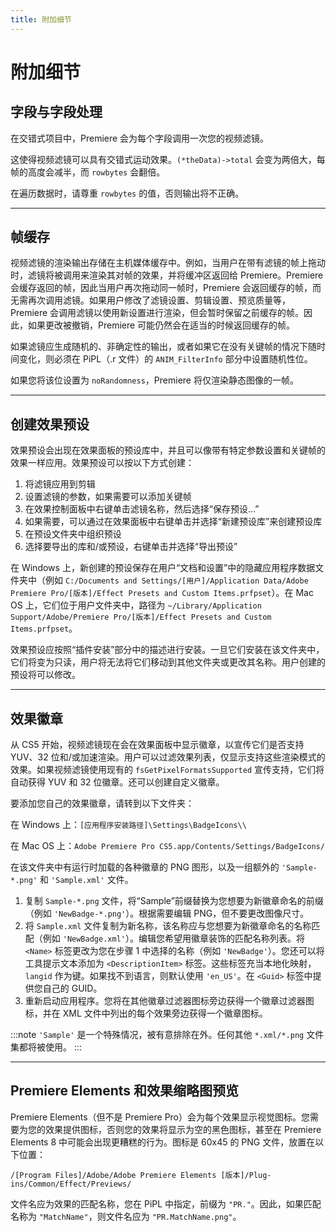 ```yaml
---
title: 附加细节
---
```

# 附加细节

## 字段与字段处理

在交错式项目中，Premiere 会为每个字段调用一次您的视频滤镜。

这使得视频滤镜可以具有交错式运动效果。`(*theData)->total` 会变为两倍大，每帧的高度会减半，而 `rowbytes` 会翻倍。

在遍历数据时，请尊重 `rowbytes` 的值，否则输出将不正确。

---

## 帧缓存

视频滤镜的渲染输出存储在主机媒体缓存中。例如，当用户在带有滤镜的帧上拖动时，滤镜将被调用来渲染其对帧的效果，并将缓冲区返回给 Premiere。Premiere 会缓存返回的帧，因此当用户再次拖动同一帧时，Premiere 会返回缓存的帧，而无需再次调用滤镜。如果用户修改了滤镜设置、剪辑设置、预览质量等，Premiere 会调用滤镜以使用新设置进行渲染，但会暂时保留之前缓存的帧。因此，如果更改被撤销，Premiere 可能仍然会在适当的时候返回缓存的帧。

如果滤镜应生成随机的、非确定性的输出，或者如果它在没有关键帧的情况下随时间变化，则必须在 PiPL（.r 文件）的 `ANIM_FilterInfo` 部分中设置随机性位。

如果您将该位设置为 `noRandomness`，Premiere 将仅渲染静态图像的一帧。

---

## 创建效果预设

效果预设会出现在效果面板的预设库中，并且可以像带有特定参数设置和关键帧的效果一样应用。效果预设可以按以下方式创建：

1. 将滤镜应用到剪辑
2. 设置滤镜的参数，如果需要可以添加关键帧
3. 在效果控制面板中右键单击滤镜名称，然后选择“保存预设…”
4. 如果需要，可以通过在效果面板中右键单击并选择“新建预设库”来创建预设库
5. 在预设文件夹中组织预设
6. 选择要导出的库和/或预设，右键单击并选择“导出预设”

在 Windows 上，新创建的预设保存在用户“文档和设置”中的隐藏应用程序数据文件夹中（例如 `C:/Documents and Settings/[用户]/Application Data/Adobe Premiere Pro/[版本]/Effect Presets and Custom Items.prfpset`）。在 Mac OS 上，它们位于用户文件夹中，路径为 `~/Library/Application Support/Adobe/Premiere Pro/[版本]/Effect Presets and Custom Items.prfpset`。

效果预设应按照“插件安装”部分中的描述进行安装。一旦它们安装在该文件夹中，它们将变为只读，用户将无法将它们移动到其他文件夹或更改其名称。用户创建的预设将可以修改。

---

## 效果徽章

从 CS5 开始，视频滤镜现在会在效果面板中显示徽章，以宣传它们是否支持 YUV、32 位和/或加速渲染。用户可以过滤效果列表，仅显示支持这些渲染模式的效果。如果视频滤镜使用现有的 `fsGetPixelFormatsSupported` 宣传支持，它们将自动获得 YUV 和 32 位徽章。还可以创建自定义徽章。

要添加您自己的效果徽章，请转到以下文件夹：

在 Windows 上：`[应用程序安装路径]\Settings\BadgeIcons\\`

在 Mac OS 上：`Adobe Premiere Pro CS5.app/Contents/Settings/BadgeIcons/`

在该文件夹中有运行时加载的各种徽章的 PNG 图形，以及一组额外的 `'Sample-*.png'` 和 `'Sample.xml'` 文件。

1. 复制 `Sample-*.png` 文件，将“Sample”前缀替换为您想要为新徽章命名的前缀（例如 `'NewBadge-*.png'`）。根据需要编辑 PNG，但不要更改图像尺寸。
2. 将 `Sample.xml` 文件复制为新名称，该名称应与您想要为新徽章命名的名称匹配（例如 `'NewBadge.xml'`）。编辑您希望用徽章装饰的匹配名称列表。将 `<Name>` 标签更改为您在步骤 1 中选择的名称（例如 `'NewBadge'`）。您还可以将工具提示文本添加为 `<DescriptionItem>` 标签。这些标签充当本地化映射，`langid` 作为键。如果找不到语言，则默认使用 `'en_US'`。在 `<Guid>` 标签中提供您自己的 GUID。
3. 重新启动应用程序。您将在其他徽章过滤器图标旁边获得一个徽章过滤器图标，并在 XML 文件中列出的每个效果旁边获得一个徽章图标。

:::note
`'Sample'` 是一个特殊情况，被有意排除在外。任何其他 `*.xml/*.png` 文件集都将被使用。
:::

---

## Premiere Elements 和效果缩略图预览

Premiere Elements（但不是 Premiere Pro）会为每个效果显示视觉图标。您需要为您的效果提供图标，否则您的效果将显示为空的黑色图标，甚至在 Premiere Elements 8 中可能会出现更糟糕的行为。图标是 60x45 的 PNG 文件，放置在以下位置：

`/[Program Files]/Adobe/Adobe Premiere Elements [版本]/Plug-ins/Common/Effect/Previews/`

文件名应为效果的匹配名称，您在 PiPL 中指定，前缀为 `"PR."`。因此，如果匹配名称为 `"MatchName"`，则文件名应为 `"PR.MatchName.png"`。
